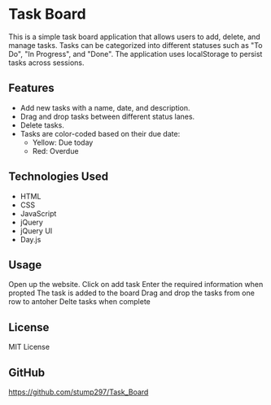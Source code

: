 # Task Board
This is a simple task board application that allows users to add, delete, and manage tasks. Tasks can be categorized into different statuses such as "To Do", "In Progress", and "Done". The application uses localStorage to persist tasks across sessions.

## Features

- Add new tasks with a name, date, and description.
- Drag and drop tasks between different status lanes.
- Delete tasks.
- Tasks are color-coded based on their due date:
  - Yellow: Due today
  - Red: Overdue

## Technologies Used

- HTML
- CSS
- JavaScript
- jQuery
- jQuery UI
- Day.js

## Usage

Open up the website.
Click on add task
Enter the required information when propted
The task is added to the board
Drag and drop the tasks from one row to antoher
Delte tasks when complete

## License
MIT License

## GitHub
https://github.com/stump297/Task_Board
